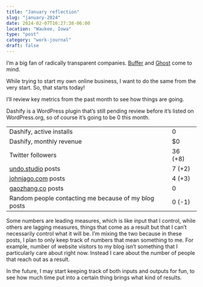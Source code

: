 ```yaml
---
title: "January reflection"
slug: "january-2024"
date: 2024-02-07T16:27:38-06:00
location: "Waukee, Iowa"
type: "post"
category: "work-journal"
draft: false
---
```


I’m a big fan of radically transparent companies. [Buffer](https://buffer.com/open) and [Ghost](https://ghost.org/about#metrics) come to mind.

While trying to start my own online business, I want to do the same from the very start. So, that starts today!

I’ll review key metrics from the past month to see how things are going.

Dashify is a WordPress plugin that’s still pending review before it’s listed on WordPress.org, so of course it’s going to be 0 this month.

| | |
|-|-|
| Dashify, active installs | 0 |
| Dashify, monthly revenue | $0 |
| Twitter followers | 36 (+8) |
| [undo.studio](https://undo.studio) posts | 7 (+2) |
| [johnjago.com](https://johnjago.com) posts | 4 (+3) |
| [gaozhang.co](https://gaozhang.co) posts | 0 |
| Random people contacting me because of my blog posts | 0 (-1) |

Some numbers are leading measures, which is like input that I control, while others are lagging measures, things that come as a result but that I can’t necessarily control what it will be. I’m mixing the two because in these posts, I plan to only keep track of numbers that mean something to me. For example, number of website visitors to my blog isn’t something that I particularly care about right now. Instead I care about the number of people that reach out as a result.

In the future, I may start keeping track of both inputs and outputs for fun, to see how much time put into a certain thing brings what kind of results.

